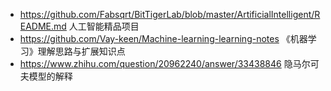 - https://github.com/Fabsqrt/BitTigerLab/blob/master/ArtificialIntelligent/README.md
  人工智能精品项目
- https://github.com/Vay-keen/Machine-learning-learning-notes
  《机器学习》理解思路与扩展知识点
- https://www.zhihu.com/question/20962240/answer/33438846 
  隐马尔可夫模型的解释